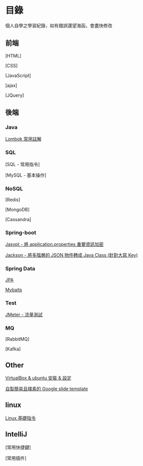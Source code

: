 # 目錄

個人自學之學習紀錄，如有錯誤還望海函，會盡快修改

## 前端

[HTML]

[CSS]

[JavaScript]

[ajax]

[JQuery]

## 後端

### Java

[Lombok 常用註解](./java/Lombok.md)

### SQL

[SQL - 常用指令]

[MySQL - 基本操作]

### NoSQL

[Redis]

[MongoDB]

[Cassandra]

### Spring-boot

[Jasypt - 將 application.properties 重要資訊加密](./spring-boot/spring-boot-jasypt.md)

[Jackson - 將多階層的 JSON 物件轉成 Java Class (針對大寫 Key)](./spring-boot/spring-boot-jackson.md)

### Spring Data

[JPA](./)

[Mybaits](./)

### Test

[JMeter - 流量測試](./test/JMeter.md)

### MQ

[RabbitMQ]

[Kafka]

## Other

[VirtualBox & ubuntu 安裝 & 設定](./other/VirtualBox)

[自製簡易且樸素的 Google slide template](./other/GoogleSlide.md)

## linux

[Linux 基礎指令](https://www.wongwonggoods.com/all-posts/linux/linux_basic/linux-ubuntu-terminal-basic/)

## IntelliJ

[常用快捷鍵]

[常用插件]

